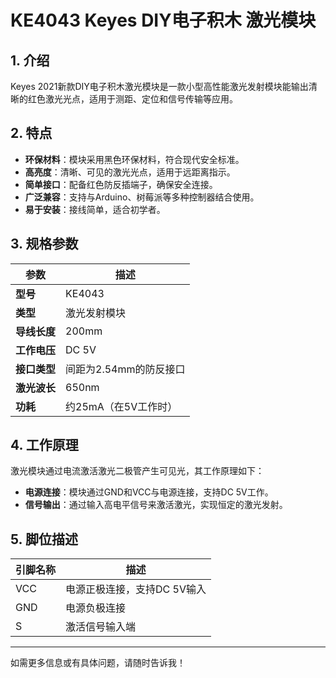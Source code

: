 
# KE4043 Keyes DIY电子积木 激光模块

## 1. 介绍

Keyes 2021新款DIY电子积木激光模块是一款小型高性能激光发射模块能输出清晰的红色激光光点，适用于测距、定位和信号传输等应用。

## 2. 特点

- **环保材料**：模块采用黑色环保材料，符合现代安全标准。
- **高亮度**：清晰、可见的激光光点，适用于远距离指示。
- **简单接口**：配备红色防反插端子，确保安全连接。
- **广泛兼容**：支持与Arduino、树莓派等多种控制器结合使用。
- **易于安装**：接线简单，适合初学者。

## 3. 规格参数

| 参数          | 描述                     |
|---------------|-------------------------|
| **型号**      | KE4043                  |
| **类型**      | 激光发射模块            |
| **导线长度**  | 200mm                   |
| **工作电压**  | DC 5V                   |
| **接口类型**  | 间距为2.54mm的防反接口   |
| **激光波长**  | 650nm                   |
| **功耗**      | 约25mA（在5V工作时）    |

## 4. 工作原理

激光模块通过电流激活激光二极管产生可见光，其工作原理如下：

- **电源连接**：模块通过GND和VCC与电源连接，支持DC 5V工作。
- **信号输出**：通过输入高电平信号来激活激光，实现恒定的激光发射。

## 5. 脚位描述

| 引脚名称 | 描述                             |
|----------|----------------------------------|
| VCC      | 电源正极连接，支持DC 5V输入    |
| GND      | 电源负极连接                     |
| S        | 激活信号输入端                  |

---

如需更多信息或有具体问题，请随时告诉我！
